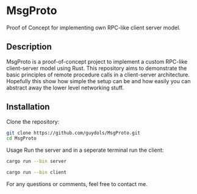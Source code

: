 # MsgProto

Proof of Concept for implementing own RPC-like client server model.

## Description

MsgProto is a proof-of-concept project to implement a custom RPC-like client-server model using Rust. This repository aims to demonstrate the basic principles of remote procedure calls in a client-server architecture. Hopefully this show how simple the setup can be and how easily you can abstract away the lower level networking stuff.

## Installation

Clone the repository:
```bash
git clone https://github.com/guydols/MsgProto.git
cd MsgProto
```

Usage
Run the server and in a seperate terminal run the client:
```bash
cargo run --bin server

cargo run --bin client
```


For any questions or comments, feel free to contact me.